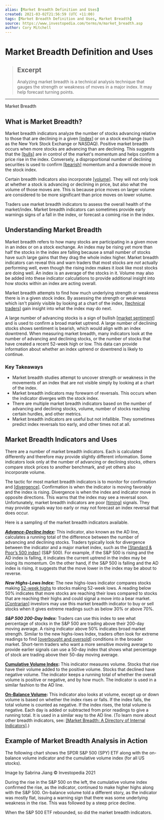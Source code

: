 ```yaml
---
alias: [Market Breadth Definition and Uses]
created: 2021-03-02T21:56:59 (UTC +11:00)
tags: [Market Breadth Definition and Uses, Market Breadth]
source: https://www.investopedia.com/terms/m/market_breadth.asp
author: Cory Mitchell
---
```


# Market Breadth Definition and Uses

> ## Excerpt
> Analyzing market breadth is a technical analysis technique that gauges the strength or weakness of moves in a major index. It may help forecast turning points.

---

Market Breadth
## What is Market Breadth?

Market breadth indicators analyze the number of stocks advancing relative to those that are declining in a given [[index]](https://www.investopedia.com/terms/i/index.asp) or on a stock exchange (such as the New York Stock Exchange or NASDAQ). Positive market breadth occurs when more stocks are advancing than are declining. This suggests that the [[bulls]](https://www.investopedia.com/terms/b/bull.asp) are in control of the market's momentum and helps confirm a price rise in the index. Conversely, a disproportional number of declining securities is used to confirm [[bearish]](https://www.investopedia.com/terms/b/bear.asp) momentum and a downside move in the stock index.

Certain breadth indicators also incorporate [[volume]](https://www.investopedia.com/terms/v/volume.asp). They will not only look at whether a stock is advancing or declining in price, but also what the volume of those moves are. This is because price moves on larger volume are considered to be more significant than price moves on lower volume.

Traders use market breadth indicators to assess the overall health of the market/index. Market breadth indicators can sometimes provide early warnings signs of a fall in the index, or forecast a coming rise in the index.

## Understanding Market Breadth

Market breadth refers to how many stocks are participating in a given move in an index or on a stock exchange. An index may be rising yet more than half the stocks in the index are falling because a small number of stocks have such large gains that they drag the whole index higher. Market breadth indicators can reveal this and warn traders that most stocks are _not_ actually performing well, even though the rising index makes it _look_ like most stocks are doing well. An index is an average of the stocks in it. Volume may also be added into these indicator calculations to provide additional insight into how stocks within an index are acting overall.

Market breadth attempts to find how much underlying strength or weakness there is in a given stock index. By assessing the strength or weakness which isn't plainly visible by looking at a chart of the index, [[technical traders]](https://www.investopedia.com/terms/t/technicalanalysis.asp) gain insight into what the index may do next.

A large number of advancing stocks is a sign of bullish [[market sentiment]](https://www.investopedia.com/terms/m/marketsentiment.asp) and is used to confirm a broad market uptrend. A large number of declining stocks shows sentiment is bearish, which would align with an index downtrend. When measuring market breadth, many indicators look at the number of advancing and declining stocks, or the number of stocks that have created a recent 52-week high or low. This data can provide information about whether an index uptrend or downtrend is likely to continue.

### Key Takeaways

-   Market breadth studies attempt to uncover strength or weakness in the movements of an index that are not visible simply by looking at a chart of the index.
-   Market breadth indicators may forewarn of reversals. This occurs when the indicator diverges with the stock index.
-   There are multiple market breadth indicators based on the number of advancing and declining stocks, volume, number of stocks reaching certain hurdles, and other metrics.
-   Market breadth indicators are useful but not infallible. They sometimes predict index reversals too early, and other times not at all.

## Market Breadth Indicators and Uses

There are a number of market breadth indicators. Each is calculated differently and therefore may provide slightly different information. Some indicators look only at the number of advancing or declining stocks, others compare stock prices to another benchmark, and yet others also incorporate volume.

The tactic for most market breadth indicators is to monitor for confirmation and [[divergence]](https://www.investopedia.com/terms/d/divergence.asp). Confirmation is when the indicator is moving favorably and the index is rising. Divergence is when the index and indicator move in opposite directions. This warns that the index may see a reversal soon. Unfortunately, market breadth indicators are poor [[timing]](https://www.investopedia.com/terms/m/markettiming.asp) signals. They may provide signals way too early or may not forecast an index reversal that does occur.

Here is a sampling of the market breadth indicators available.

**_[Advance-Decline Index](https://www.investopedia.com/terms/a/advancedeclineline.asp):_** This indicator, also known as the AD line, calculates a running total of the difference between the number of advancing and declining stocks. Traders typically look for divergence between the indicator and a major market index, such as the [[Standard & Poor’s 500 index]](https://www.investopedia.com/terms/s/sp500.asp) (S&P 500). For example, if the S&P 500 is rising and the AD index is falling, it indicates the current uptrend in the index may be losing its momentum. On the other hand, if the S&P 500 is falling and the AD index is rising, it suggests that the move lower in the index may be about to reverse.

**_New Highs-Lows Index:_** The new highs-lows indicator compares stocks making [52-week highs](https://www.investopedia.com/terms/a/advancedeclineline.asp) to stocks making 52-week lows. A reading below 50% indicates that more stocks are reaching their lows compared to stocks that are reaching their highs and could signal a move into a bear market. [[Contrarian]](https://www.investopedia.com/terms/c/contrarian.asp) investors may use this market breadth indicator to buy or sell stocks when it gives extreme readings such as below 30% or above 70%.

**_S&P 500 200-Day Index:_** Traders can use this index to see what percentage of stocks in the S&P 500 are trading above their 200-day moving average. A rising indicator above 50% indicates broad market strength. Similar to the new highs-lows Index, traders often look for extreme readings to find [[overbought and oversold]](https://www.investopedia.com/ask/answers/121214/what-are-best-indicators-identify-overbought-and-oversold-stocks.asp) conditions in the broader market. Short-term traders who want a more sensitive moving average to provide earlier signals can use a 50-day index that shows what percentage of stock are trading above their 50-day moving average.

**[Cumulative Volume Index](https://www.investopedia.com/terms/c/cumulativevolumeindex.asp):** This indicator measures volume. Stocks that rise have their volume added to the positive volume. Stocks that declined have negative volume. The indicator keeps a running total of whether the overall volume is positive or negative, and by how much. The indicator is used in a similar fashion to the AD line.

**[On-Balance Volume](https://www.investopedia.com/terms/o/onbalancevolume.asp):** This indicator also looks at volume, except up or down volume is based on whether the index rises or falls. If the index falls, the total volume is counted as negative. If the index rises, the total volume is negative. Each day is added or subtracted from prior readings to give a running total. It is used in a similar way to the AD line. (To learn more about other breadth indicators, see: [[Market Breadth: A Directory of Internal Indicators]](https://www.investopedia.com/terms/a/a-d-ratio-adr.asp).)

## Example of Market Breadth Analysis in Action

The following chart shows the SPDR S&P 500 (SPY) ETF along with the on-balance volume indicator and the cumulative volume index (for all US stocks).

Image by Sabrina Jiang © Investopedia 2021

During the rise in the S&P 500 on the left, the cumulative volume index confirmed the rise, as the indicator, continued to make higher highs along with the S&P 500. On-balance volume told a different story, as the indicator was mostly flat, issuing a warning sign that there was some underlying weakness in the rise. This was followed by a steep price decline.

When the S&P 500 ETF rebounded, so did the market breadth indicators.
